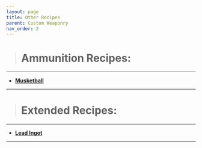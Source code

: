```yaml
---
layout: page
title: Other Recipes
parent: Custom Weaponry
nav_order: 2
---
```


> # **Ammunition Recipes:**

---

 - [**Musketball**](GunTypes/musketball.html)

---

> # **Extended Recipes:**

---

 - [**Lead Ingot**](GunTypes/leadingot.html)

---
